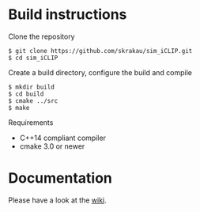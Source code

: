 # Build instructions

Clone the repository

    $ git clone https://github.com/skrakau/sim_iCLIP.git
    $ cd sim_iCLIP

Create a build directory, configure the build and compile

    $ mkdir build
    $ cd build
    $ cmake ../src
    $ make

Requirements

 - C++14 compliant compiler
 - cmake 3.0 or newer

# Documentation

Please have a look at the [wiki](https://github.com/skrakau/sim_iCLIP/wiki).
